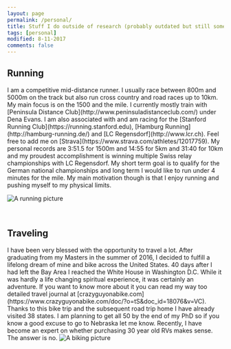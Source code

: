 ```yaml
---
layout: page
permalink: /personal/
title: Stuff I do outside of research (probably outdated but still somewhat true)
tags: [personal]
modified: 8-11-2017
comments: false
---
```


<h2>Running</h2>
I am a competitive mid-distance runner. I usually race between 800m and 5000m on the track but also run cross country and road races up to 10km. My main focus is on the 1500 and the mile. I currently mostly train with [Peninsula Distance Club](http://www.peninsuladistanceclub.com/) under Dena Evans. I am also associated with and am racing for the [Stanford Running Club](https://running.stanford.edu), [Hamburg Running](http://hamburg-running.de/) and [LC Regensdorf](http://www.lcr.ch). Feel free to add me on [Strava](https://www.strava.com/athletes/12017759). My personal records are 3:51.5 for 1500m and 14:55 for 5km and 31:40 for 10km and my proudest accomplishment is winning multiple Swiss relay championships with LC Regensdorf. My short term goal is to qualify for the German national championships and long term I would like to run under 4 minutes for the mile. My main motivation though is that I enjoy running and pushing myself to my physical limits.

<img src="{{ site.url }}/images/runrocknroll.jpg"
     alt="A running picture">


<br />
<h2>Traveling</h2>
I have been very blessed with the opportunity to travel a lot. After graduating from my Masters in the summer of 2016, I decided to fulfill a lifelong dream of mine and bike across the United States. 40 days after I had left the Bay Area I reached the White House in Washington D.C. While it was hardly a life changing spiritual experience, it was certainly an adventure. If you want to know more about it you can read my way too detailed travel journal at
[crazyguyonabike.com](https://www.crazyguyonabike.com/doc/?o=tS&doc_id=18076&v=VC). Thanks to this bike trip and the subsequent road trip home I have already visited 38 states. I am planning to get all 50 by the end of my PhD so if you know a good excuse to go to Nebraska let me know. Recently, I have become an expert on whether purchasing 30 year old RVs makes sense. The answer is no.
 <img src="{{ site.url }}/images/cyclingutah.jpg"
      alt="A biking picture">
